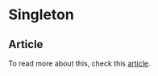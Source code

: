 # Singleton

## Article

To read more about this, check this [article](https://medium.com/@gabriel_avila/design-patterns-with-typescript-singleton-c247f00b7350).
